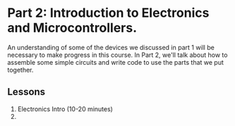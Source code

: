 # Part 2: Introduction to Electronics and Microcontrollers.
An understanding of some of the devices we discussed in part 1 will be
necessary to make progress in this course. In Part 2, we'll talk about
how to assemble some simple circuits and write code to use the parts
that we put together.

## Lessons
1. Electronics Intro (10-20 minutes)
2. 
